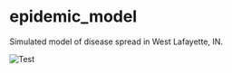 # epidemic_model
Simulated model of disease spread in West Lafayette, IN. 

![Test](/images/name-of-giphy.gif)
